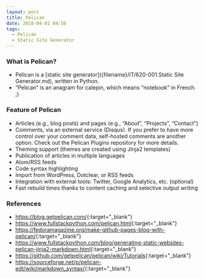 ```yaml
---
layout: post
title: Pelican
date: 2018-04-01 04:56
tags:
  - Pelican
  - Static Site Generator
---
```



### What is Pelican? ###
- Pelican is a [static site generator]({filename}/IT/620-001.Static Site Generator.md), written in Python.  
- “Pelican” is an anagram for calepin, which means “notebook” in French. ;)  

### Feature of Pelican ###
- Articles (e.g., blog posts) and pages (e.g., “About”, “Projects”, “Contact”)  
- Comments, via an external service (Disqus). If you prefer to have more control over your comment data, self-hosted comments are another option. Check out the Pelican Plugins repository for more details.  
- Theming support (themes are created using Jinja2 templates)  
- Publication of articles in multiple languages  
- Atom/RSS feeds  
- Code syntax highlighting  
- Import from WordPress, Dotclear, or RSS feeds  
- Integration with external tools: Twitter, Google Analytics, etc. (optional)  
- Fast rebuild times thanks to content caching and selective output writing  

### References ###
- <https://blog.getpelican.com/>{:target="_blank"}  
- <https://www.fullstackpython.com/pelican.html>{:target="_blank"}  
- <https://fedoramagazine.org/make-github-pages-blog-with-pelican/>{:target="_blank"}  
- <https://www.fullstackpython.com/blog/generating-static-websites-pelican-jinja2-markdown.html>{:target="_blank"}  
- <https://github.com/getpelican/pelican/wiki/Tutorials>{:target="_blank"}  
- <https://sourceforge.net/p/pelican-edt/wiki/markdown_syntax/>{:target="_blank"}  
